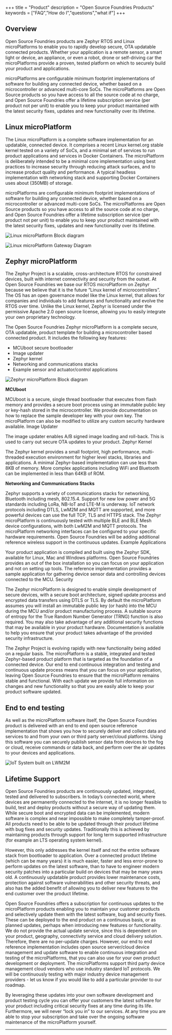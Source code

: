 +++
title = "Product"
description = "Open Source Foundries Products"
keywords = ["FAQ","How do I","questions","what if"]
+++

## Overview
Open Source Foundries products are Zephyr RTOS and Linux microPlatforms to
enable you to rapidly develop secure, OTA updatable connected products.
Whether your application is a remote sensor, a smart light or device, an
appliance, or even a robot, drone or self-driving car the microPlatforms
provide a proven, tested platform on which to securely build your product
and applications.

microPlatforms are configurable minimum footprint implementations of software
for building any connected device, whether based on a microcontroller or
advanced multi-core SoCs. The microPlatforms are Open Source products so you
have access to all the source code at no charge, and Open Source Foundries
offer a lifetime subscription service (per product not per unit) to enable
you to keep your product maintained with the latest security fixes, updates
and new functionality over its lifetime.

## Linux microPlatform
The Linux microPlatform is a complete software implementation for an updatable,
connected device. It comprises a recent Linux kernel.org stable kernel tested
on a variety of SoCs, and a minimal set of services to run product applications
and services in Docker Containers. The microPlatform is deliberately intended
to be a minimal core implementation using best practices to increase security
through reducing attack surfaces, and to increase product quality and
performance. A typical headless implementation with networking stack and
supporting Docker Containers uses about (350MB) of storage.

microPlatforms are configurable minimum footprint implementations of software
for building any connected device, whether based on a microcontroller or
advanced multi-core SoCs. The microPlatforms are Open Source products so you
have access to all the source code at no charge, and Open Source Foundries
offer a lifetime subscription service (per product not per unit) to enable
you to keep your product maintained with the latest security fixes, updates
and new functionality over its lifetime.

![Linux microPlatform Block diagram](../img/linux-blockdiagram.png)

![Linux microPlatform Gateway Diagram](../img/lmp-gateway.png)

## Zephyr microPlatform
The Zephyr Project is a scalable, cross-architecture RTOS for constrained
devices, built with internet connectivity and security from the outset. At
Open Source Foundries we base our RTOS microPlatform on Zephyr because we
believe that it is the future “Linux kernel of microcontrollers”. The OS has
an open governance model like the Linux kernel, that allows for companies and
individuals to add features and functionality and evolve the RTOS over time.
Unlike the Linux kernel, Zephyr is licensed under the permissive Apache 2.0
open source license, allowing you to easily integrate your own proprietary
technology.

The Open Source Foundries Zephyr microPlatform is a complete secure, OTA
updatable, product template for building a microcontroller based connected
product. It includes the following key features:

* MCUboot secure bootloader
* Image updater
* Zephyr kernel
* Networking and communications stacks
* Example sensor and actuator/control applications

![Zephyr microPlatform Block diagram](../img/zephyr-blockdiagram.png)

__MCUboot__

MCUboot is a secure, single thread bootloader that executes from flash memory
and provides a secure boot process using an immutable public key or key-hash
stored in the microcontroller. We provide documentation on how to replace the
sample developer key with your own key. The microPlatform can also be modified
to utilize any custom security hardware available.
Image Updater

The image updater enables A/B signed image loading and roll-back. This is used
to carry out secure OTA updates to your product.
Zephyr Kernel

The Zephyr kernel provides a small footprint, high performance, multi-threaded
execution environment for higher level stacks, libraries and applications. A
minimal Zephyr-based implementation can use less than 8KB of memory. More
complex applications including WiFi and Bluetooth can be implemented in less
than 64KB of ROM.

__Networking and Communications Stacks__

Zephyr supports a variety of communications stacks for networking, Bluetooth
including mesh, 802.15.4. Support for new low power and 5G standards including
LoRa, NB-IoT and LTE-M is underway. IoT network protocols including DTLS,
LwM2M and MQTT are supported, and more powerful devices can use the full TCP,
TLS and HTTPS stack. The Zephyr microPlatform is continuously tested with
multiple BLE and BLE Mesh device configurations, with both LwM2M and MQTT
protocols. The microPlatform networking interfaces can be configured to your
specific hardware requirements. Open Source Foundries will be adding
additional reference wireless support in the continuous updates.
Example Applications

Your product application is compiled and built using the Zephyr SDK, available
for Linux, Mac and Windows platforms. Open Source Foundries provides an out
of the box installation so you can focus on your application and not on
setting up tools. The reference implementation provides a sample application
for gathering device sensor data and controlling devices connected to the MCU.
Security

The Zephyr microPlatform is designed to enable simple development of secure
devices, with a secure boot architecture, signed update process and
encrypted data transfers using DTLS or TLS. By default the microPlatform
assumes you will install an immutable public key (or hash) into the MCU
during the MCU and/or product manufacturing process. A suitable source of
entropy for the True Random Number Generator (TRNG) function is also required.
You may also take advantage of any additional security functions that may be
available in your product hardware. Documentation is available to help you
ensure that your product takes advantage of the provided security
infrastructure.

The Zephyr Project is evolving rapidly with new functionality being added on
a regular basis. The microPlatform is a stable, integrated and tested
Zephyr-based product platform that is targeted as the foundation of a
connected device. Our end to end continuous integration and testing and
continuous update process means that you can focus on your application,
leaving Open Source Foundries to ensure that the microPlatform remains
stable and functional. With each update we provide full information on
changes and new functionality so that you are easily able to keep your
product software updated.

## End to end testing
As well as the microPlatform software itself, the Open Source Foundries
product is delivered with an end to end open source reference implementation
that shows you how to securely deliver and collect data and services to and
from your own or third party server/cloud platforms. Using this software you
can securely publish sensor data from devices to the fog or cloud, receive
commands or data back, and perform over the air updates to your devices and
applications.

![IoT System built on LWM2M](../img/lwm2m-system.png)


## Lifetime Support

Open Source Foundries products are continuously updated, integrated, tested
and delivered to subscribers. In today’s connected world, where devices are
permanently connected to the internet, it is no longer feasible to build, test
and deploy products without a secure way of updating them. While secure boot
and encrypted data can be implemented, modern software is complex and near
impossible to make completely tamper-proof. All products need to be able to
be updated through their product lifetime with bug fixes and security updates.
Traditionally this is achieved by maintaining products through support for
long term supported infrastructure (for example an LTS operating system
kernel).

However, this only addresses the kernel itself and not the entire software
stack from bootloader to application. Over a connected product lifetime
(which can be many years) it is much easier, faster and less error-prone
to perform updates on the latest software, than to have to engineer modern
security patches into a particular build on devices that may be many years
old. A continuously updatable product provides lower maintenance costs,
protection against software vulnerabilities and other security threats, and
also has the added benefit of allowing you to deliver new features to the
end customer over the product lifetime.

Open Source Foundries offers a subscription for continuous updates to the
microPlatform products enabling you to maintain your customer products and
selectively update them with the latest software, bug and security fixes.
These can be deployed to the end product on a continuous basis, or as planned
updates, perhaps when introducing new features or functionality. We do not
provide the actual update service, since this is dependent on your product,
geography, connectivity service and cloud delivery solution. Therefore, there
are no per-update charges. However, our end to end reference implementation
includes open source server/cloud device management and update software to
enable continuous integration and testing of the microPlatforms, that you can
also use for your own product development or deployment. The microPlatforms
support third party device management cloud vendors who use industry standard
IoT protocols. We will be continuously testing with major industry device
management providers - let us know if you would like to add a particular
provider to our roadmap.

By leveraging these updates into your own software development and product
testing cycle you can offer your customers the latest software for your
product including critical security fixes at any time during its life.
Furthermore, we will never “lock you in” to our services. At any time you
are able to stop your subscription and take over the ongoing software
maintenance of the microPlatform yourself.

---
